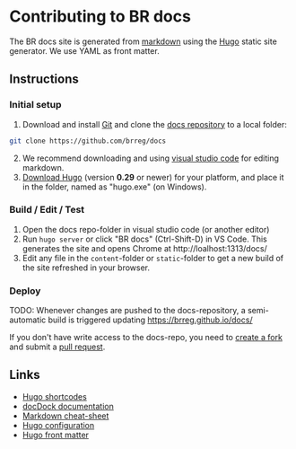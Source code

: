 # Contributing to BR docs

The BR docs site is generated from [markdown](https://github.com/adam-p/markdown-here/wiki/Markdown-Cheatsheet) 
using the [Hugo](https://gohugo.io/overview/introduction/) static site generator.
We use YAML as front matter.


## Instructions 

### Initial setup
1. Download and install [Git](https://git-scm.com/downloads) and clone the [docs repository](https://github.com/brreg/docs) to a local folder:
```bash
git clone https://github.com/brreg/docs
```
2. We recommend downloading and using [visual studio code](https://code.visualstudio.com) for editing markdown.
3. [Download Hugo](https://github.com/gohugoio/hugo/releases) (version **0.29** or newer) for your platform, and place it in the folder, named as "hugo.exe" (on Windows).

### Build / Edit / Test
1. Open the docs repo-folder in visual studio code (or another editor)
2. Run `hugo server` or click "BR docs" (Ctrl-Shift-D) in VS Code. This generates the site and opens Chrome at http://loalhost:1313/docs/
3. Edit any file in the `content`-folder or `static`-folder to get a new build of the site refreshed in your browser.

### Deploy
TODO: Whenever changes are pushed to the docs-repository, a semi-automatic build is triggered updating https://brreg.github.io/docs/

If you don't have write access to the docs-repo, you need to [create a fork](https://help.github.com/articles/fork-a-repo/)
and submit a [pull request](https://help.github.com/articles/about-pull-requests/).


## Links

 - [Hugo shortcodes](https://gohugo.io/content-management/shortcodes/)
 - [docDock documentation](https://themes.gohugo.io/theme/docdock/)
 - [Markdown cheat-sheet](https://github.com/adam-p/markdown-here/wiki/Markdown-Cheatsheet)
 - [Hugo configuration](https://gohugo.io/overview/configuration/)
 - [Hugo front matter](https://gohugo.io/content/front-matter/)
 
